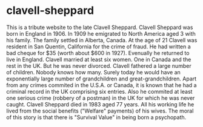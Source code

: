 # clavell-sheppard
This is a tribute website to the late Clavell Sheppard.
Clavell Sheppard was born in England in 1906.  In 1909 he emigrated to North America aged 3 with his family.  The family settled in Alberta, Canada.
At the age of 21 Clavell was resident in San Quentin, California for the crime of fraud.  He had written a bad cheque for $35 (worth about $600 in 1927).
Evenually he returned to live in England.  Clavell married at least six women.  One in Canada and the rest in the UK.  But he was never divorced.
Clavell fathered a large number of children.  Nobody knows how many.  Surely today he would have an exponentially large number of grandchildren and great-grandchildren.
Apart from any crimes commited in the U.S.A. or Canada, it is known that he had a criminal record in the UK comprising six entries.
Also he commited at least one serious crime (robbery of a postman) in the UK for which he was never caught.
Clavell Sheppard died in 1983 aged 77 years.  All his working life he lived from the social benefits ("Welfare" payments) of his wives.
The moral of this story is that there is "Survival Value" in being born a psychopath.
